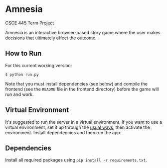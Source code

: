 # Amnesia
CSCE 445 Term Project

Amnesia is an interactive browser-based story game where the user makes decisions that ultimately affect the outcome.

## How to Run

For this current working version:

```
$ python run.py
```

Note that you must install dependencies (see below) and compile the frontend (see the `README` file in the frontend directory) before the game will run and work.

## Virtual Environment
It's suggested to run the server in a virtual environment. If you want to use a virtual environment, set it up through the [usual ways](https://packaging.python.org/guides/installing-using-pip-and-virtual-environments/), then activate the environment. Install dependencies and then run the app.

## Dependencies
Install all required packages using `pip install -r requirements.txt`.
